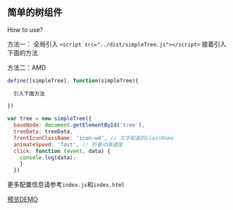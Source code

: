 ## 简单的树组件

How to use?

方法一： 全局引入 `<script src="../dist/simpleTree.js"></script>`
接着引入下面的方法

方法二：AMD 

```javascript
define([simpleTree], function(simpleTree){
  
  引入下面方法

})
```

```javascript
var tree = new simpleTree({
  baseNode: document.getElementById('tree'),
  treeData: treeData,
  frontIconClassName: 'icon-wd', // 文字前面的className
  animateSpeed: 'fast', // 折叠动画速度
  click: function (event, data) {
    console.log(data);
    }
  })
```

更多配置信息请参考`index.js`和`index.html`

[预览DEMO](http://shooterblog.site/create-simple-wheels/simpleTree/index.html) 